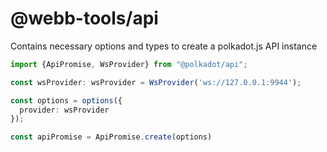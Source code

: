 # @webb-tools/api

Contains necessary options and types to create a polkadot.js API instance

```ts
import {ApiPromise, WsProvider} from "@polkadot/api";

const wsProvider: wsProvider = WsProvider('ws://127.0.0.1:9944');

const options = options({
  provider: wsProvider
});

const apiPromise = ApiPromise.create(options)
```
